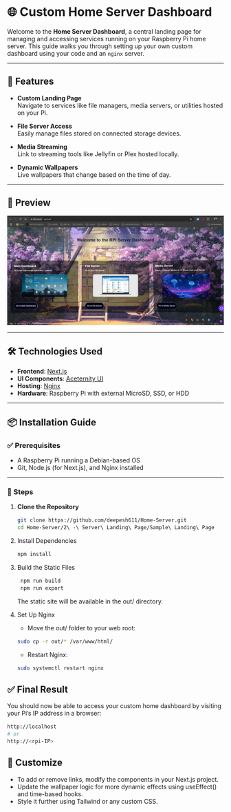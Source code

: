 # 🌐 Custom Home Server Dashboard

Welcome to the **Home Server Dashboard**, a central landing page for managing and accessing services running on your Raspberry Pi home server. This guide walks you through setting up your own custom dashboard using your code and an `nginx` server.

---

## 🚀 Features

- **Custom Landing Page**  
  Navigate to services like file managers, media servers, or utilities hosted on your Pi.

- **File Server Access**  
  Easily manage files stored on connected storage devices.

- **Media Streaming**  
  Link to streaming tools like Jellyfin or Plex hosted locally.

- **Dynamic Wallpapers**  
  Live wallpapers that change based on the time of day.

---

## 🎨 Preview

![RPi Server Dashboard Preview](Sample%20Landing%20Page/public/assets/LandingPage.png)

---

## 🛠️ Technologies Used

- **Frontend**: [Next.js](https://nextjs.org/)
- **UI Components**: [Aceternity UI](https://ui.aceternity.com/)
- **Hosting**: [Nginx](https://nginx.org/en/)
- **Hardware**: Raspberry Pi with external MicroSD, SSD, or HDD

---

## 📦 Installation Guide

### ✅ Prerequisites

- A Raspberry Pi running a Debian-based OS
- Git, Node.js (for Next.js), and Nginx installed

---

### 🔧 Steps

1. **Clone the Repository**

   ```bash
   git clone https://github.com/deepesh611/Home-Server.git
   cd Home-Server/2\ -\ Server\ Landing\ Page/Sample\ Landing\ Page
   ```
2. Install Dependencies
    ```bash
    npm install
    ```
3. Build the Static Files
   ```bash
    npm run build
    npm run export
    ```
   The static site will be available in the out/ directory.
4. Set Up Nginx
   - Move the out/ folder to your web root:
   ```bash
   sudo cp -r out/* /var/www/html/
    ```
   - Restart Nginx:
   ```bash
   sudo systemctl restart nginx
    ```
   
## ✅ Final Result

You should now be able to access your custom home dashboard by visiting your Pi’s IP address in a browser:

```bash
http://localhost
# or 
http://<rpi-IP>
```

## 📁 Customize
- To add or remove links, modify the components in your Next.js project.
- Update the wallpaper logic for more dynamic effects using useEffect() and time-based hooks.
- Style it further using Tailwind or any custom CSS.